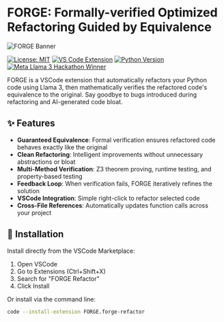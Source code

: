 # FORGE: Formally-verified Optimized Refactoring Guided by Equivalence

![FORGE Banner](https://via.placeholder.com/1200x300)

[![License: MIT](https://img.shields.io/badge/License-MIT-blue.svg)](https://opensource.org/licenses/MIT)
[![VS Code Extension](https://img.shields.io/badge/VSCode-Extension-blue)](https://marketplace.visualstudio.com/items?itemName=FORGE.forge-refactor)
[![Python Version](https://img.shields.io/badge/Python-3.8%2B-blue)](https://www.python.org/downloads/)
[![Meta Llama 3 Hackathon Winner](https://img.shields.io/badge/Meta%20Llama%203-Hackathon%20Winner-green)](https://github.com/FORGE-refactor)

FORGE is a VSCode extension that automatically refactors your Python code using Llama 3, then mathematically verifies the refactored code's equivalence to the original. Say goodbye to bugs introduced during refactoring and AI-generated code bloat.

## ✨ Features

- **Guaranteed Equivalence**: Formal verification ensures refactored code behaves exactly like the original  
- **Clean Refactoring**: Intelligent improvements without unnecessary abstractions or bloat  
- **Multi-Method Verification**: Z3 theorem proving, runtime testing, and property-based testing  
- **Feedback Loop**: When verification fails, FORGE iteratively refines the solution  
- **VSCode Integration**: Simple right-click to refactor selected code  
- **Cross-File References**: Automatically updates function calls across your project  

## 🚀 Installation

Install directly from the VSCode Marketplace:

1. Open VSCode  
2. Go to Extensions (Ctrl+Shift+X)  
3. Search for "FORGE Refactor"  
4. Click Install  

Or install via the command line:

```bash
code --install-extension FORGE.forge-refactor
